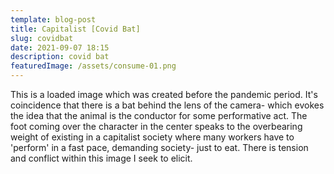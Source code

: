 ```yaml
---
template: blog-post
title: Capitalist [Covid Bat]
slug: covidbat
date: 2021-09-07 18:15
description: covid bat
featuredImage: /assets/consume-01.png
---
```

This is a loaded image which was created before the pandemic period. It's coincidence that there is a bat behind the lens of the camera- which evokes the idea that the animal is the conductor for some performative act. The foot coming over the character in the center speaks to the overbearing weight of existing in a capitalist society where many workers have to 'perform' in a fast pace, demanding society- just to eat. There is tension and conflict within this image I seek to elicit.